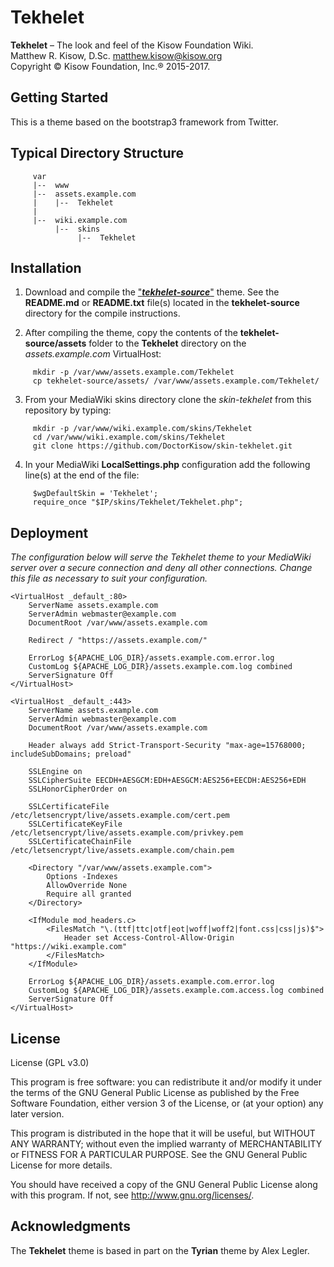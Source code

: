 # Tekhelet
**Tekhelet** – The look and feel of the Kisow Foundation Wiki.  
Matthew R. Kisow, D.Sc. <matthew.kisow@kisow.org>  
Copyright &copy; Kisow Foundation, Inc.&reg; 2015-2017.

## Getting Started
This is a theme based on the bootstrap3 framework from Twitter.

## Typical Directory Structure
```shell
     var  
     |--  www  
     |--  assets.example.com  
     |    |--  Tekhelet  
     |  
     |--  wiki.example.com  
          |--  skins  
               |--  Tekhelet  
```

## Installation
1. Download and compile the ["_**tekhelet-source**_"](https://github.com/DoctorKisow/tekhelet-source.git) theme.
   See the **README.md** or **README.txt** file(s) located in the **tekhelet-source** directory for the compile instructions.

2. After compiling the theme, copy the contents of the **tekhelet-source/assets** folder to the **Tekhelet**  directory on the _assets.example.com_ VirtualHost:
```shell
     mkdir -p /var/www/assets.example.com/Tekhelet  
     cp tekhelet-source/assets/ /var/www/assets.example.com/Tekhelet/
```

3. From your MediaWiki skins directory clone the _skin-tekhelet_ from this repository by typing:
```shell  
     mkdir -p /var/www/wiki.example.com/skins/Tekhelet  
     cd /var/www/wiki.example.com/skins/Tekhelet  
     git clone https://github.com/DoctorKisow/skin-tekhelet.git
```

4. In your MediaWiki **LocalSettings.php** configuration add the following line(s) at the end of the file:
```shell  
     $wgDefaultSkin = 'Tekhelet';  
     require_once "$IP/skins/Tekhelet/Tekhelet.php";
```

## Deployment
_The configuration below will serve the Tekhelet theme to your MediaWiki server over a secure connection and deny all other connections.  Change this file as necessary to suit your configuration._  
```shell
<VirtualHost _default_:80>  
    ServerName assets.example.com  
    ServerAdmin webmaster@example.com  
    DocumentRoot /var/www/assets.example.com  

    Redirect / "https://assets.example.com/"  

    ErrorLog ${APACHE_LOG_DIR}/assets.example.com.error.log  
    CustomLog ${APACHE_LOG_DIR}/assets.example.com.log combined  
    ServerSignature Off  
</VirtualHost>  

<VirtualHost _default_:443>  
    ServerName assets.example.com  
    ServerAdmin webmaster@example.com  
    DocumentRoot /var/www/assets.example.com  

    Header always add Strict-Transport-Security "max-age=15768000; includeSubDomains; preload"  

    SSLEngine on  
    SSLCipherSuite EECDH+AESGCM:EDH+AESGCM:AES256+EECDH:AES256+EDH  
    SSLHonorCipherOrder on  

    SSLCertificateFile /etc/letsencrypt/live/assets.example.com/cert.pem  
    SSLCertificateKeyFile /etc/letsencrypt/live/assets.example.com/privkey.pem  
    SSLCertificateChainFile /etc/letsencrypt/live/assets.example.com/chain.pem  

    <Directory "/var/www/assets.example.com">  
        Options -Indexes  
        AllowOverride None  
        Require all granted  
    </Directory>  

    <IfModule mod_headers.c>  
        <FilesMatch "\.(ttf|ttc|otf|eot|woff|woff2|font.css|css|js)$">  
            Header set Access-Control-Allow-Origin "https://wiki.example.com"  
        </FilesMatch>  
    </IfModule>  

    ErrorLog ${APACHE_LOG_DIR}/assets.example.com.error.log  
    CustomLog ${APACHE_LOG_DIR}/assets.example.com.access.log combined  
    ServerSignature Off  
</VirtualHost>
```
## License
License (GPL v3.0)

This program is free software: you can redistribute it and/or modify it under the terms of the GNU General Public License as published by the Free Software Foundation, either version 3 of the License, or (at your option) any later version.

This program is distributed in the hope that it will be useful, but WITHOUT ANY WARRANTY; without even the implied warranty of MERCHANTABILITY or FITNESS FOR A PARTICULAR PURPOSE.  See the GNU General Public License for more details.

You should have received a copy of the GNU General Public License along with this program.  If not, see <http://www.gnu.org/licenses/>.

## Acknowledgments
The **Tekhelet** theme is based in part on the **Tyrian** theme by Alex Legler.
